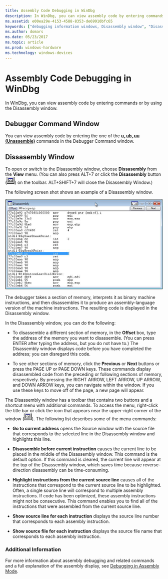 ```yaml
---
title: Assembly Code Debugging in WinDbg
description: In WinDbg, you can view assembly code by entering commands or by using the Disassembly window.
ms.assetid: e00ea29e-4153-4588-8353-de69910bfc65
keywords: ["debugging information windows, Disassembly window", "Disassembly window", "assembly debugging, Disassembly window"]
ms.author: domars
ms.date: 05/23/2017
ms.topic: article
ms.prod: windows-hardware
ms.technology: windows-devices
---
```


# Assembly Code Debugging in WinDbg


In WinDbg, you can view assembly code by entering commands or by using the Disassembly window.

## <span id="Debugger_Command_Window"></span><span id="debugger_command_window"></span><span id="DEBUGGER_COMMAND_WINDOW"></span>Debugger Command Window


You can view assembly code by entering the one of the [**u, ub, uu (Unassemble)**](u--unassemble-.md) commands in the Debugger Command window.

## <span id="ddk_disassembly_window_dbg"></span><span id="DDK_DISASSEMBLY_WINDOW_DBG"></span>Dissasembly Window


To open or switch to the Disassembly window, choose **Dissasembly** from the **View** menu. (You can also press ALT+7 or click the **Disassembly** button (![screen shot of the disassembly button](images/tbdisasm2.png)) on the toolbar. ALT+SHIFT+7 will close the Disassembly Window.)

The following screen shot shows an example of a Disassembly window.

![screen shot of the disassembly window](images/window-disassembly.png)

The debugger takes a section of memory, interprets it as binary machine instructions, and then disassembles it to produce an assembly-language version of the machine instructions. The resulting code is displayed in the Disassembly window.

In the Disassembly window, you can do the following:

-   To disassemble a different section of memory, in the **Offset** box, type the address of the memory you want to disassemble. (You can press ENTER after typing the address, but you do not have to.) The Disassembly window displays code before you have completed the address; you can disregard this code.

-   To see other sections of memory, click the **Previous** or **Next** buttons or press the PAGE UP or PAGE DOWN keys. These commands display disassembled code from the preceding or following sections of memory, respectively. By pressing the RIGHT ARROW, LEFT ARROW, UP ARROW, and DOWN ARROW keys, you can navigate within the window. If you use these keys to move off of the page, a new page will appear.

The Disassembly window has a toolbar that contains two buttons and a shortcut menu with additional commands. To access the menu, right-click the title bar or click the icon that appears near the upper-right corner of the window (![screen shot of the button that displays the disassembly window toolbar shortcut menu](images/tbdisasm2.png)). The following list describes some of the menu commands:

-   **Go to current address** opens the Source window with the source file that corresponds to the selected line in the Disassembly window and highlights this line.

-   **Disassemble before current instruction** causes the current line to be placed in the middle of the Disassembly window. This command is the default option. If this command is cleared, the current line will appear at the top of the Disassembly window, which saves time because reverse-direction disassembly can be time-consuming.

-   **Highlight instructions from the current source line** causes all of the instructions that correspond to the current source line to be highlighted. Often, a single source line will correspond to multiple assembly instructions. If code has been optimized, these assembly instructions might not be consecutive. This command enables you to find all of the instructions that were assembled from the current source line.

-   **Show source line for each instruction** displays the source line number that corresponds to each assembly instruction.

-   **Show source file for each instruction** displays the source file name that corresponds to each assembly instruction.

### <span id="additional_information"></span><span id="ADDITIONAL_INFORMATION"></span>Additional Information

For more information about assembly debugging and related commands and a full explanation of the assembly display, see [Debugging in Assembly Mode](debugging-in-assembly-mode.md).

 

 





